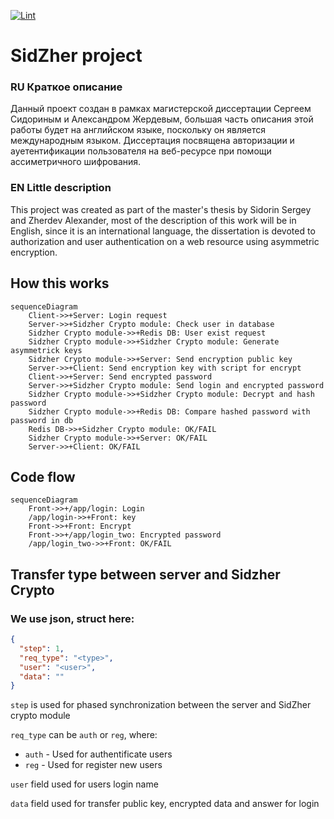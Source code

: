[![Lint](https://github.com/sarmatsid/SidZher/actions/workflows/lint.yml/badge.svg)](https://github.com/sarmatsid/SidZher/actions/workflows/lint.yml)

# SidZher project

### RU Краткое описание
Данный проект создан в рамках магистерской диссертации Сергеем Сидориным и Александром Жердевым, большая часть описания этой работы будет на английском языке, поскольку он является международным языком. Диссертация посвящена авторизации и ауетентификации пользователя на веб-ресурсе при помощи ассиметричного шифрования. 

### EN Little description
This project was created as part of the master's thesis by Sidorin Sergey and Zherdev Alexander, most of the description of this work will be in English, since it is an international language, the dissertation is devoted to authorization and user authentication on a web resource using asymmetric encryption.


## How this works
```mermaid
sequenceDiagram
    Client->>+Server: Login request
    Server->>+Sidzher Crypto module: Check user in database
    Sidzher Crypto module->>+Redis DB: User exist request
    Sidzher Crypto module->>+Sidzher Crypto module: Generate asymmetrick keys 
    Sidzher Crypto module->>+Server: Send encryption public key
    Server->>+Client: Send encryption key with script for encrypt
    Client->>+Server: Send encrypted password
    Server->>+Sidzher Crypto module: Send login and encrypted password
    Sidzher Crypto module->>+Sidzher Crypto module: Decrypt and hash password
    Sidzher Crypto module->>+Redis DB: Compare hashed password with password in db
    Redis DB->>+Sidzher Crypto module: OK/FAIL
    Sidzher Crypto module->>+Server: OK/FAIL
    Server->>+Client: OK/FAIL
```


## Code flow

```mermaid
sequenceDiagram
    Front->>+/app/login: Login
    /app/login->>+Front: key
    Front->>+Front: Encrypt
    Front->>+/app/login_two: Encrypted password
    /app/login_two->>+Front: OK/FAIL
```


## Transfer type between server and Sidzher Crypto

### We use json, struct here:

```json
{
  "step": 1,
  "req_type": "<type>",
  "user": "<user>",
  "data": ""
}

```

`step` is used for phased synchronization between the server and SidZher crypto module

`req_type` can be `auth` or `reg`, where:

- `auth` - Used for authentificate users
- `reg` - Used for register new users

`user` field used for users login name

`data` field used for transfer public key, encrypted data and answer for login

